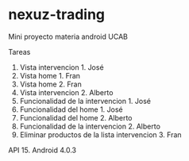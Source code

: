 # nexuz-trading
Mini proyecto materia android UCAB

Tareas

1. Vista intervencion 1. José
2. Vista home 1. Fran
3. Vista home 2. Fran
4. Vista intervencion 2. Alberto
5. Funcionalidad de la intervencion 1. José
6. Funcionalidad del home 1. José
7. Funcionalidad del home 2. Alberto
8. Funcionalidad de la intervencion 2. Alberto
9. Eliminar productos de la lista intervencion 3. Fran


API 15. Android 4.0.3
